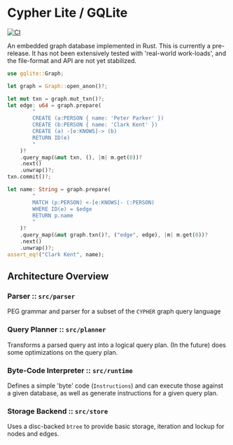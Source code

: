 # Cypher Lite / GQLite

[![CI](https://github.com/dyedgreen/gqlite/actions/workflows/ci.yml/badge.svg)](https://github.com/dyedgreen/gqlite/actions/workflows/ci.yml)

An embedded graph database implemented in Rust. This is currently a pre-release. It has not been
extensively tested with 'real-world work-loads', and the file-format and API are not yet stabilized.

```rust
use gqlite::Graph;

let graph = Graph::open_anon()?;

let mut txn = graph.mut_txn()?;
let edge: u64 = graph.prepare(
        "
        CREATE (a:PERSON { name: 'Peter Parker' })
        CREATE (b:PERSON { name: 'Clark Kent' })
        CREATE (a) -[e:KNOWS]-> (b)
        RETURN ID(e)
        "
    )?
    .query_map(&mut txn, (), |m| m.get(0))?
    .next()
    .unwrap()?;
txn.commit()?;

let name: String = graph.prepare(
        "
        MATCH (p:PERSON) <-[e:KNOWS]- (:PERSON)
        WHERE ID(e) = $edge
        RETURN p.name
        "
    )?
    .query_map(&mut graph.txn()?, ("edge", edge), |m| m.get(0))?
    .next()
    .unwrap()?;
assert_eq!("Clark Kent", name);
```


## Architecture Overview


### Parser :: `src/parser`

PEG grammar and parser for a subset of the `CYPHER` graph query language

### Query Planner :: `src/planner`

Transforms a parsed query ast into a logical query plan. (In the future) does some
optimizations on the query plan.

### Byte-Code Interpreter :: `src/runtime`

Defines a simple 'byte' code (`Instructions`) and can execute those against a given
database, as well as generate instructions for a given query plan.

### Storage Backend :: `src/store`

Uses a disc-backed `btree` to provide basic storage, iteration and lockup for nodes and
edges.
